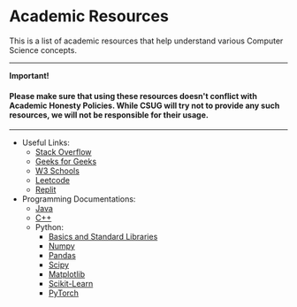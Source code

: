 # Academic Resources

This is a list of academic resources that help understand various Computer Science concepts. 

---
 **Important!**

 #### Please make sure that using these resources doesn't conflict with Academic Honesty Policies. While CSUG will try not to provide any such resources, we will not be responsible for their usage. 
---

- Useful Links:
    - [Stack Overflow](https://stackoverflow.com/)
    - [Geeks for Geeks](https://www.geeksforgeeks.org/)
    - [W3 Schools](https://www.w3schools.com/)
    - [Leetcode](https://leetcode.com/)
    - [Replit](https://replit.com/)
- Programming Documentations:
    - [Java](https://docs.oracle.com/javase/8/docs/api/index.html)
    - [C++](http://www.cplusplus.com/)
    - Python:
        - [Basics and Standard Libraries](https://docs.python.org/3/)
        - [Numpy](https://numpy.org/doc/stable/)
        - [Pandas](https://pandas.pydata.org/docs/)
        - [Scipy](https://docs.scipy.org/doc/scipy/reference/)
        - [Matplotlib](https://matplotlib.org/stable/contents.html)
        - [Scikit-Learn](https://scikit-learn.org/stable/modules/classes.html)
        - [PyTorch](https://pytorch.org/docs/stable/)
